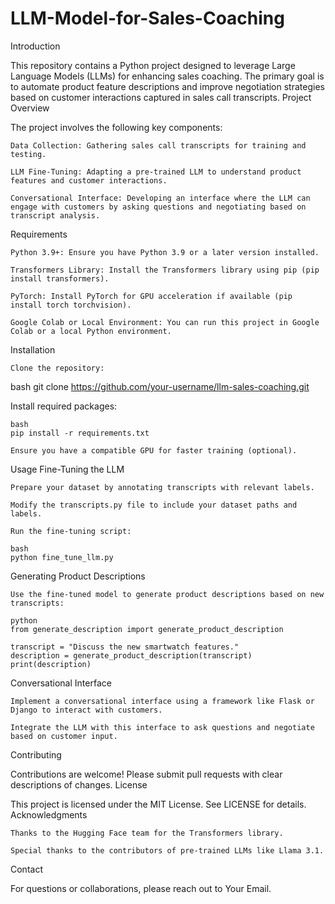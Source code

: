 # LLM-Model-for-Sales-Coaching
Introduction

This repository contains a Python project designed to leverage Large Language Models (LLMs) for enhancing sales coaching. The primary goal is to automate product feature descriptions and improve negotiation strategies based on customer interactions captured in sales call transcripts.
Project Overview

The project involves the following key components:

    Data Collection: Gathering sales call transcripts for training and testing.

    LLM Fine-Tuning: Adapting a pre-trained LLM to understand product features and customer interactions.

    Conversational Interface: Developing an interface where the LLM can engage with customers by asking questions and negotiating based on transcript analysis.

Requirements

    Python 3.9+: Ensure you have Python 3.9 or a later version installed.

    Transformers Library: Install the Transformers library using pip (pip install transformers).

    PyTorch: Install PyTorch for GPU acceleration if available (pip install torch torchvision).

    Google Colab or Local Environment: You can run this project in Google Colab or a local Python environment.

Installation

    Clone the repository:

bash
git clone https://github.com/your-username/llm-sales-coaching.git

Install required packages:

    bash
    pip install -r requirements.txt

    Ensure you have a compatible GPU for faster training (optional).

Usage
Fine-Tuning the LLM

    Prepare your dataset by annotating transcripts with relevant labels.

    Modify the transcripts.py file to include your dataset paths and labels.

    Run the fine-tuning script:

    bash
    python fine_tune_llm.py

Generating Product Descriptions

    Use the fine-tuned model to generate product descriptions based on new transcripts:

    python
    from generate_description import generate_product_description

    transcript = "Discuss the new smartwatch features."
    description = generate_product_description(transcript)
    print(description)

Conversational Interface

    Implement a conversational interface using a framework like Flask or Django to interact with customers.

    Integrate the LLM with this interface to ask questions and negotiate based on customer input.

Contributing

Contributions are welcome! Please submit pull requests with clear descriptions of changes.
License

This project is licensed under the MIT License. See LICENSE for details.
Acknowledgments

    Thanks to the Hugging Face team for the Transformers library.

    Special thanks to the contributors of pre-trained LLMs like Llama 3.1.

Contact

For questions or collaborations, please reach out to Your Email.
